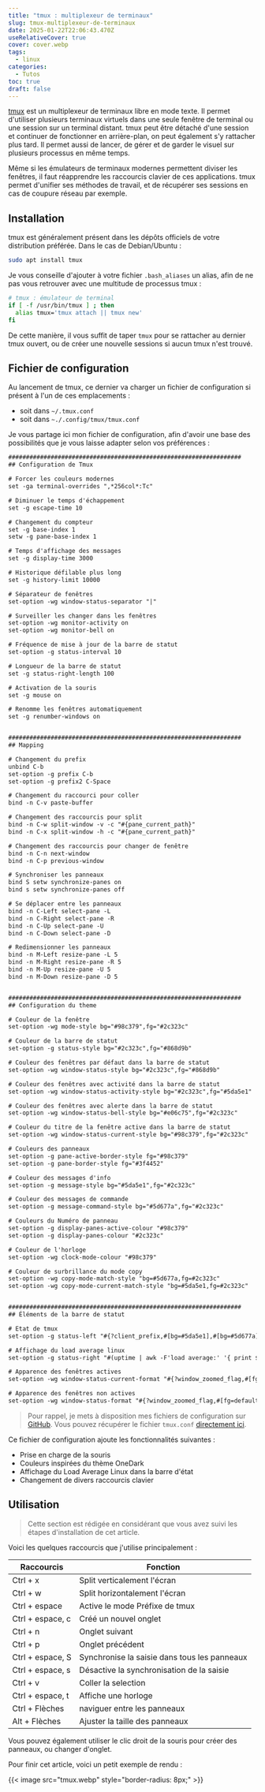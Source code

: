 ```yaml
---
title: "tmux : multiplexeur de terminaux"
slug: tmux-multiplexeur-de-terminaux
date: 2025-01-22T22:06:43.470Z
useRelativeCover: true
cover: cover.webp
tags:
  - linux
categories:
  - Tutos
toc: true
draft: false
---
```


[tmux](https://fr.wikipedia.org/wiki/Tmux) est un multiplexeur de terminaux libre en mode texte. Il permet d'utiliser plusieurs terminaux virtuels dans une seule fenêtre de terminal ou une session sur un terminal distant. tmux peut être détaché d'une session et continuer de fonctionner en arrière-plan, on peut également s'y rattacher plus tard. Il permet aussi de lancer, de gérer et de garder le visuel sur plusieurs processus en même temps.

Même si les émulateurs de terminaux modernes permettent diviser les fenêtres, il faut réapprendre les raccourcis clavier de ces applications. tmux permet d'unifier ses méthodes de travail, et de récupérer ses sessions en cas de coupure réseau par exemple.

## Installation

tmux est généralement présent dans les dépôts officiels de votre distribution préférée. Dans le cas de Debian/Ubuntu :

```bash
sudo apt install tmux
```

Je vous conseille d'ajouter à votre fichier `.bash_aliases` un alias, afin de ne pas vous retrouver avec une multitude de processus tmux :

```bash
# tmux : émulateur de terminal
if [ -f /usr/bin/tmux ] ; then
  alias tmux='tmux attach || tmux new'
fi
```

De cette manière, il vous suffit de taper `tmux` pour se rattacher au dernier tmux ouvert, ou de créer une nouvelle sessions si aucun tmux n'est trouvé.

## Fichier de configuration

Au lancement de tmux, ce dernier va charger un fichier de configuration si présent à l'un de ces emplacements :
- soit dans `~/.tmux.conf`
- soit dans `~./.config/tmux/tmux.conf`

Je vous partage ici mon fichier de configuration, afin d'avoir une base des possibilités que je vous laisse adapter selon vos préférences :

```txt
##################################################################
## Configuration de Tmux

# Forcer les couleurs modernes
set -ga terminal-overrides ",*256col*:Tc"

# Diminuer le temps d'échappement
set -g escape-time 10

# Changement du compteur
set -g base-index 1
setw -g pane-base-index 1

# Temps d'affichage des messages
set -g display-time 3000

# Historique défilable plus long
set -g history-limit 10000

# Séparateur de fenêtres
set-option -wg window-status-separator "|"

# Surveiller les changer dans les fenêtres
set-option -wg monitor-activity on
set-option -wg monitor-bell on

# Fréquence de mise à jour de la barre de statut
set-option -g status-interval 10

# Longueur de la barre de statut
set -g status-right-length 100

# Activation de la souris
set -g mouse on

# Renomme les fenêtres automatiquement
set -g renumber-windows on


##################################################################
## Mapping

# Changement du prefix
unbind C-b
set-option -g prefix C-b
set-option -g prefix2 C-Space

# Changement du raccourci pour coller
bind -n C-v paste-buffer

# Changement des raccourcis pour split
bind -n C-w split-window -v -c "#{pane_current_path}"
bind -n C-x split-window -h -c "#{pane_current_path}"

# Changement des raccourcis pour changer de fenêtre
bind -n C-n next-window
bind -n C-p previous-window

# Synchroniser les panneaux
bind S setw synchronize-panes on
bind s setw synchronize-panes off

# Se déplacer entre les panneaux
bind -n C-Left select-pane -L
bind -n C-Right select-pane -R
bind -n C-Up select-pane -U
bind -n C-Down select-pane -D

# Redimensionner les panneaux
bind -n M-Left resize-pane -L 5
bind -n M-Right resize-pane -R 5
bind -n M-Up resize-pane -U 5
bind -n M-Down resize-pane -D 5


##################################################################
## Configuration du theme

# Couleur de la fenêtre
set-option -wg mode-style bg="#98c379",fg="#2c323c"

# Couleur de la barre de statut
set-option -g status-style bg="#2c323c",fg="#868d9b"

# Couleur des fenêtres par défaut dans la barre de statut
set-option -wg window-status-style bg="#2c323c",fg="#868d9b"

# Couleur des fenêtres avec activité dans la barre de statut
set-option -wg window-status-activity-style bg="#2c323c",fg="#5da5e1"

# Couleur des fenêtres avec alerte dans la barre de statut
set-option -wg window-status-bell-style bg="#e06c75",fg="#2c323c"

# Couleur du titre de la fenêtre active dans la barre de statut
set-option -wg window-status-current-style bg="#98c379",fg="#2c323c"

# Couleurs des panneaux
set-option -g pane-active-border-style fg="#98c379"
set-option -g pane-border-style fg="#3f4452"

# Couleur des messages d'info
set-option -g message-style bg="#5da5e1",fg="#2c323c"

# Couleur des messages de commande
set-option -g message-command-style bg="#5d677a",fg="#2c323c"

# Couleurs du Numéro de panneau
set-option -g display-panes-active-colour "#98c379"
set-option -g display-panes-colour "#2c323c"

# Couleur de l'horloge
set-option -wg clock-mode-colour "#98c379"

# Couleur de surbrillance du mode copy
set-option -wg copy-mode-match-style "bg=#5d677a,fg=#2c323c"
set-option -wg copy-mode-current-match-style "bg=#5da5e1,fg=#2c323c"


##################################################################
## Éléments de la barre de statut

# Etat de tmux
set-option -g status-left "#{?client_prefix,#[bg=#5da5e1],#[bg=#5d677a]}#[fg=#2c323c] # "

# Affichage du load average linux
set-option -g status-right "#(uptime | awk -F'load average:' '{ print $2 }') #{?client_prefix,#[bg=#5da5e1],#[bg=#5d677a]}#[fg=#2c323c] #{session_name} "

# Apparence des fenêtres actives
set-option -wg window-status-current-format "#{?window_zoomed_flag,#[fg=default bold],#[fg=default]} #{window_index} #{window_name} "

# Apparence des fenêtres non actives
set-option -wg window-status-format "#{?window_zoomed_flag,#[fg=default bold],#[fg=default]} #{window_index} #{window_name} "
```

> Pour rappel, je mets à disposition mes fichiers de configuration sur [GitHub](https://github.com/jeremky/envbackup). Vous pouvez récupérer le fichier `tmux.conf` [directement ici](https://github.com/jeremky/envbackup/blob/main/dotfiles/debian/.config/tmux/tmux.conf).

Ce fichier de configuration ajoute les fonctionnalités suivantes : 

- Prise en charge de la souris
- Couleurs inspirées du thème OneDark
- Affichage du Load Average Linux dans la barre d'état
- Changement de divers raccourcis clavier

## Utilisation

> Cette section est rédigée en considérant que vous avez suivi les étapes d'installation de cet article.

Voici les quelques raccourcis que j'utilise principalement :

| Raccourcis | Fonction |
| -------- | ------- |
| Ctrl + x         | Split verticalement l'écran |
| Ctrl + w         | Split horizontalement l'écran |
| Ctrl + espace    | Active le mode Préfixe de tmux |
| Ctrl + espace, c | Créé un nouvel onglet |
| Ctrl + n         | Onglet suivant |
| Ctrl + p         | Onglet précédent |
| Ctrl + espace, S | Synchronise la saisie dans tous les panneaux |
| Ctrl + espace, s | Désactive la synchronisation de la saisie |
| Ctrl + v         | Coller la selection |
| Ctrl + espace, t | Affiche une horloge |
| Ctrl + Flèches   | naviguer entre les panneaux |
| Alt + Flèches    | Ajuster la taille des panneaux |

Vous pouvez également utiliser le clic droit de la souris pour créer des panneaux, ou changer d'onglet.

Pour finir cet article, voici un petit exemple de rendu : 

{{< image src="tmux.webp" style="border-radius: 8px;" >}}
